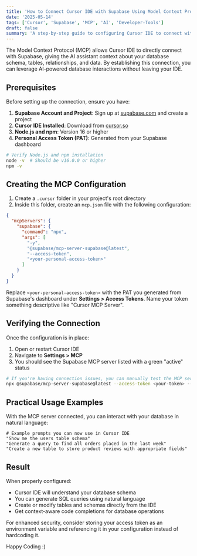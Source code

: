 ```yaml
---
title: 'How to Connect Cursor IDE with Supabase Using Model Context Protocol (MCP)'
date: '2025-05-14'
tags: ['Cursor', 'Supabase', 'MCP', 'AI', 'Developer-Tools']
draft: false
summary: 'A step-by-step guide to configuring Cursor IDE to connect with Supabase using the Model Context Protocol for enhanced AI-powered database interactions'
---
```



The Model Context Protocol (MCP) allows Cursor IDE to directly connect with Supabase, giving the AI assistant context about your database schema, tables, relationships, and data. By establishing this connection, you can leverage AI-powered database interactions without leaving your IDE.

## Prerequisites

Before setting up the connection, ensure you have:

1. **Supabase Account and Project**: Sign up at [supabase.com](https://supabase.com) and create a project
2. **Cursor IDE Installed**: Download from [cursor.so](https://cursor.so)
3. **Node.js and npm**: Version 16 or higher
4. **Personal Access Token (PAT)**: Generated from your Supabase dashboard

```bash
# Verify Node.js and npm installation
node -v  # Should be v16.0.0 or higher
npm -v
```

## Creating the MCP Configuration

1. Create a `.cursor` folder in your project's root directory
2. Inside this folder, create an `mcp.json` file with the following configuration:

```json
{
  "mcpServers": {
    "supabase": {
      "command": "npx",
      "args": [
        "-y",
        "@supabase/mcp-server-supabase@latest",
        "--access-token",
        "<your-personal-access-token>"
      ]
    }
  }
}
```

Replace `<your-personal-access-token>` with the PAT you generated from Supabase's dashboard under **Settings > Access Tokens**. Name your token something descriptive like "Cursor MCP Server".

## Verifying the Connection

Once the configuration is in place:

1. Open or restart Cursor IDE
2. Navigate to **Settings > MCP**
3. You should see the Supabase MCP server listed with a green "active" status

```bash
# If you're having connection issues, you can manually test the MCP server
npx @supabase/mcp-server-supabase@latest --access-token <your-token> --debug
```

## Practical Usage Examples

With the MCP server connected, you can interact with your database in natural language:

```
# Example prompts you can now use in Cursor IDE
"Show me the users table schema"
"Generate a query to find all orders placed in the last week"
"Create a new table to store product reviews with appropriate fields"
```

## Result

When properly configured:
- Cursor IDE will understand your database schema
- You can generate SQL queries using natural language
- Create or modify tables and schemas directly from the IDE
- Get context-aware code completions for database operations

For enhanced security, consider storing your access token as an environment variable and referencing it in your configuration instead of hardcoding it.

Happy Coding :)
